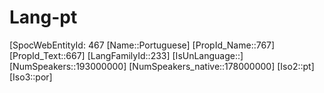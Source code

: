 ﻿---
type: Lang
aliases:
- Portuguese
tags: 
- Lang/pt
---

# Lang-pt

[SpocWebEntityId: 467
[Name::Portuguese]
[PropId_Name::767]
[PropId_Text::667]
[LangFamilyId::233]
[IsUnLanguage::]
[NumSpeakers::193000000]
[NumSpeakers_native::178000000]
[Iso2::pt]
[Iso3::por]

